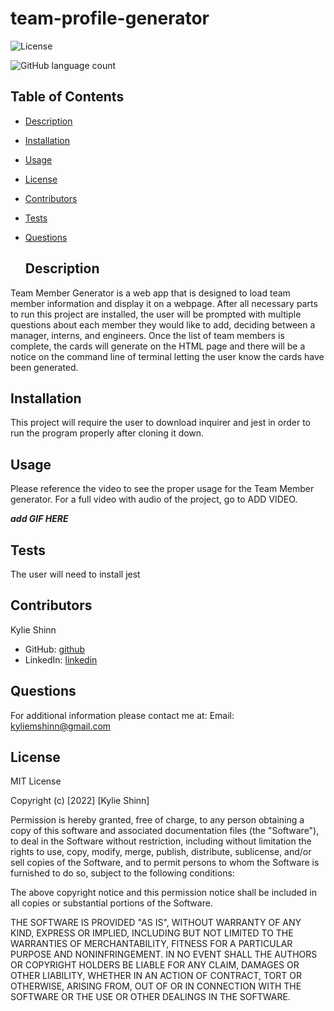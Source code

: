 # team-profile-generator


![License](https://img.shields.io/badge/License-MIT-yellow.svg)

![GitHub language count](https://img.shields.io/github/languages/count/kyliemshinn/team-profile-generator)


 ## Table of Contents
  
- [Description](#description)
- [Installation](#installation)
- [Usage](#usage)
- [License](#license)
- [Contributors](#contributors)
- [Tests](#tests)
- [Questions](#questions)
  
  ## Description
  
 Team Member Generator is a web app that is designed to load team member information and display it on a webpage. After all necessary parts to run this project are installed, the user will be prompted with multiple questions about each member they would like to add, deciding between a manager, interns, and engineers. Once the list of team members is complete, the cards will generate on the HTML page and there will be a notice on the command line of terminal letting the user know the cards have been generated.
  
  ## Installation
  
  This project will require the user to download inquirer and jest in order to run the program properly after cloning it down.
  
  ## Usage 
  
  Please reference the video to see the proper usage for the Team Member generator.
  For a full video with audio of the project, go to ADD VIDEO.

  *****add GIF HERE*****

  ## Tests

  The user will need to install jest 


  ## Contributors
  
  Kylie Shinn

  - GitHub: [github](https://github.com/kyliemshinn)
  - LinkedIn: [linkedin](https://www.linkedin.com/feed/)
  
  ## Questions
  
  For additional information please contact me at:
  Email: kyliemshinn@gmail.com

  ## License

  MIT License

Copyright (c) [2022] [Kylie Shinn]

Permission is hereby granted, free of charge, to any person obtaining a copy
of this software and associated documentation files (the "Software"), to deal
in the Software without restriction, including without limitation the rights
to use, copy, modify, merge, publish, distribute, sublicense, and/or sell
copies of the Software, and to permit persons to whom the Software is
furnished to do so, subject to the following conditions:

The above copyright notice and this permission notice shall be included in all
copies or substantial portions of the Software.

THE SOFTWARE IS PROVIDED "AS IS", WITHOUT WARRANTY OF ANY KIND, EXPRESS OR
IMPLIED, INCLUDING BUT NOT LIMITED TO THE WARRANTIES OF MERCHANTABILITY,
FITNESS FOR A PARTICULAR PURPOSE AND NONINFRINGEMENT. IN NO EVENT SHALL THE
AUTHORS OR COPYRIGHT HOLDERS BE LIABLE FOR ANY CLAIM, DAMAGES OR OTHER
LIABILITY, WHETHER IN AN ACTION OF CONTRACT, TORT OR OTHERWISE, ARISING FROM,
OUT OF OR IN CONNECTION WITH THE SOFTWARE OR THE USE OR OTHER DEALINGS IN THE
SOFTWARE.